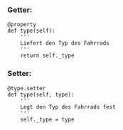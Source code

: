 ### Getter:
```
@property
def type(self):
	'''
	Liefert den Typ des Fahrrads
	'''
	return self._type
```
### Setter:
```
@type.setter
def type(self, type):
	'''
	Legt den Typ des Fahrrads fest
	'''
	self._type = type
```